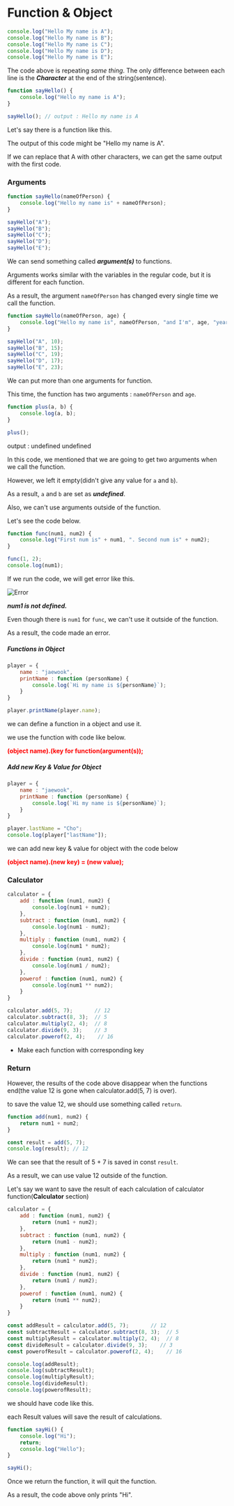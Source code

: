 # Function & Object

```javascript
console.log("Hello My name is A");
console.log("Hello My name is B");
console.log("Hello My name is C");
console.log("Hello My name is D");
console.log("Hello My name is E");
```

The code above is repeating *same thing*. The only difference between each line is the ***Character*** at the end of the string(sentence).

```javascript
function sayHello() {
    console.log("Hello my name is A");
}

sayHello(); // output : Hello my name is A
```

Let's say there is a function like this.

The output of this code might be "Hello my name is A".

If we can replace that A with other characters, we can get the same output with the first code.



### Arguments

```javascript
function sayHello(nameOfPerson) {
	console.log("Hello my name is" + nameOfPerson);
}

sayHello("A");
sayHello("B");
sayHello("C");
sayHello("D");
sayHello("E");
```

We can send something called ***argument(s)*** to functions.

Arguments works similar with the variables in the regular code, but it is different for each function.

As a result, the argument `nameOfPerson` has changed every single time we call the function.

```javascript
function sayHello(nameOfPerson, age) {
	console.log("Hello my name is", nameOfPerson, "and I'm", age, "years old.");
}

sayHello("A", 10);
sayHello("B", 15);
sayHello("C", 19);
sayHello("D", 17);
sayHello("E", 23);
```

We can put more than one arguments for function.

This time, the function has two arguments : `nameOfPerson` and `age`.



```javascript
function plus(a, b) {
    console.log(a, b);
}

plus();
```

output : undefined undefined

In this code, we mentioned that we are going to get two arguments when we call the function. 

However, we left it empty(didn't give any value for `a` and `b`). 

As a result, `a` and `b` are set as ***undefined***.



Also, we can't use arguments outside of the function.

Let's see the code below.

```javascript
function func(num1, num2) {
    console.log("First num is" + num1, ". Second num is" + num2);
}

func(1, 2);
console.log(num1);
```

If we run the code, we will get error like this.

![Error](https://cdn-images-1.medium.com/max/1000/1*ahMwQLJRb-spidBQOgF_dA.png)

***num1 is not defined.***

Even though there is `num1` for `func`, we can't use it outside of the function.

As a result, the code made an error.



##### Functions in Object

```javascript
player = {
    name : "jaewook",
    printName : function (personName) {
        console.log(`Hi my name is ${personName}`);
    }
}

player.printName(player.name);
```

we can define a function in a object and use it.

we use the function with code like below.

<p style="color:red; font-weight:bold">(object name).(key for function(argument(s));</p>



##### Add new Key & Value for Object

```javascript
player = {
    name : "jaewook",
    printName : function (personName) {
        console.log(`Hi my name is ${personName}`);
    }
}

player.lastName = "Cho";
console.log(player["lastName"]);
```

we can add new key & value for object with the code below

<p style="color:red; font-weight:bold">(object name).(new key) = (new value);</p>



### Calculator

```javascript
calculator = {
    add : function (num1, num2) {
        console.log(num1 + num2);
    },
    subtract : function (num1, num2) {
        console.log(num1 - num2);
    },
    multiply : function (num1, num2) {
        console.log(num1 * num2);
    },
    divide : function (num1, num2) {
        console.log(num1 / num2);
    },
    powerof : function (num1, num2) {
        console.log(num1 ** num2);
    }
}

calculator.add(5, 7);       // 12
calculator.subtract(8, 3);  // 5
calculator.multiply(2, 4);  // 8
calculator.divide(9, 3);    // 3
calculator.powerof(2, 4);    // 16
```

- Make each function with corresponding key



### Return

However, the results of the code above disappear when the functions end(the value 12 is gone when calculator.add(5, 7) is over).

to save the value 12, we should use something called `return`.

```javascript
function add(num1, num2) {
    return num1 + num2;
}

const result = add(5, 7);
console.log(result); // 12
```

We can see that the result of 5 + 7 is saved in const `result`.

As a result, we can use value 12 outside of the function.

Let's say we want to save the result of each calculation of calculator function(**Calculator** section)

```javascript
calculator = {
    add : function (num1, num2) {
        return (num1 + num2);
    },
    subtract : function (num1, num2) {
        return (num1 - num2);
    },
    multiply : function (num1, num2) {
        return (num1 * num2);
    },
    divide : function (num1, num2) {
        return (num1 / num2);
    },
    powerof : function (num1, num2) {
        return (num1 ** num2);
    }
}

const addResult = calculator.add(5, 7);       // 12
const subtractResult = calculator.subtract(8, 3);  // 5
const multiplyResult = calculator.multiply(2, 4);  // 8
const divideResult = calculator.divide(9, 3);    // 3
const powerofResult = calculator.powerof(2, 4);    // 16

console.log(addResult);
console.log(subtractResult);
console.log(multiplyResult);
console.log(divideResult);
console.log(powerofResult);
```

we should have code like this.

each Result values will save the result of calculations.

```javascript
function sayHi() {
    console.log("Hi");
    return;
    console.log("Hello");
}

sayHi();
```

Once we return the function, it will quit the function.

As a result, the code above only prints "Hi".